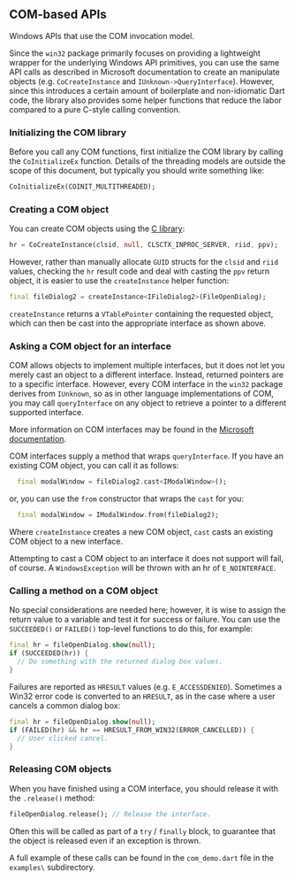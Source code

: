 ## COM-based APIs

Windows APIs that use the COM invocation model.

Since the `win32` package primarily focuses on providing a lightweight wrapper
for the underlying Windows API primitives, you can use the same API calls as
described in Microsoft documentation to create an manipulate objects (e.g.
`CoCreateInstance` and `IUnknown->QueryInterface`). However, since this
introduces a certain amount of boilerplate and non-idiomatic Dart code, the
library also provides some helper functions that reduce the labor compared to a
pure C-style calling convention.

### Initializing the COM library

Before you call any COM functions, first initialize the COM library by calling
the `CoInitializeEx` function. Details of the threading models are outside the
scope of this document, but typically you should write something like:

```dart
CoInitializeEx(COINIT_MULTITHREADED);
```

### Creating a COM object

You can create COM objects using the [C library](
https://learn.microsoft.com/windows/win32/learnwin32/creating-an-object-in-com):

```dart
hr = CoCreateInstance(clsid, null, CLSCTX_INPROC_SERVER, riid, ppv);
```

However, rather than manually allocate `GUID` structs for the `clsid` and `riid`
values, checking the `hr` result code and deal with casting the `ppv` return
object, it is easier to use the `createInstance` helper function:

```dart
final fileDialog2 = createInstance<IFileDialog2>(FileOpenDialog);
```

`createInstance` returns a `VTablePointer` containing the requested object,
which can then be cast into the appropriate interface as shown above.

### Asking a COM object for an interface

COM allows objects to implement multiple interfaces, but it does not let you
merely cast an object to a different interface. Instead, returned pointers are
to a specific interface. However, every COM interface in the `win32` package
derives from `IUnknown`, so as in other language implementations of COM, you
may call `queryInterface` on any object to retrieve a pointer to a different
supported interface.

More information on COM interfaces may be found in the
[Microsoft documentation](
https://learn.microsoft.com/windows/win32/learnwin32/asking-an-object-for-an-interface).

COM interfaces supply a method that wraps `queryInterface`. If you have an
existing COM object, you can call it as follows:

```dart
  final modalWindow = fileDialog2.cast<IModalWindow>();
```

or, you can use the `from` constructor that wraps the `cast` for you:

```dart
  final modalWindow = IModalWindow.from(fileDialog2);
```

Where `createInstance` creates a new COM object, `cast` casts an existing
COM object to a new interface.

Attempting to cast a COM object to an interface it does not support will fail,
of course. A `WindowsException` will be thrown with an hr of `E_NOINTERFACE`.

### Calling a method on a COM object

No special considerations are needed here; however, it is wise to assign the
return value to a variable and test it for success or failure. You can use the
`SUCCEEDED()` or `FAILED()` top-level functions to do this, for example:

```dart
final hr = fileOpenDialog.show(null);
if (SUCCEEDED(hr)) {
  // Do something with the returned dialog box values.
}
```

Failures are reported as `HRESULT` values (e.g. `E_ACCESSDENIED`). Sometimes a
Win32 error code is converted to an `HRESULT`, as in the case where a user
cancels a common dialog box:

```dart
final hr = fileOpenDialog.show(null);
if (FAILED(hr) && hr == HRESULT_FROM_WIN32(ERROR_CANCELLED)) {
  // User clicked cancel.
}
```

### Releasing COM objects

When you have finished using a COM interface, you should release it with the
`.release()` method:

```dart
fileOpenDialog.release(); // Release the interface.
```

Often this will be called as part of a `try` / `finally` block, to guarantee
that the object is released even if an exception is thrown.

A full example of these calls can be found in the `com_demo.dart` file in the
`examples\` subdirectory.
